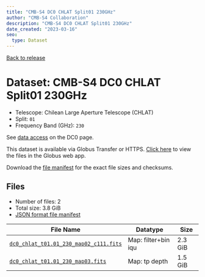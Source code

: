 ```yaml
---
title: "CMB-S4 DC0 CHLAT Split01 230GHz"
author: "CMB-S4 Collaboration"
description: "CMB-S4 DC0 CHLAT Split01 230GHz"
date_created: "2023-03-16"
seo:
  type: Dataset
---
```


[Back to release](./dc0.html#datasets)

# Dataset: CMB-S4 DC0 CHLAT Split01 230GHz

- Telescope: Chilean Large Aperture Telescope (CHLAT) 
- Split: `01`
- Frequency Band (GHz): `230`

See [data access](./dc0.html#data-access) on the DC0 page.

This dataset is available via Globus Transfer or HTTPS. [Click here](https://app.globus.org/file-manager?origin_id=38f01147-f09e-483d-a552-3866669a846d&origin_path=%2Fdatareleases%2Fdc0%2Fmission%2Fchlat%2Fsplit01%2F230%2F) to view the files in the Globus web app.

Download the [file manifest](https://g-456d30.0ed28.75bc.data.globus.org/datareleases/dc0/mission/chlat/split01/230/manifest.json) for the exact file sizes and checksums.

## Files

- Number of files: 2
- Total size: 3.8 GiB
- [JSON format file manifest](https://g-456d30.0ed28.75bc.data.globus.org/datareleases/dc0/mission/chlat/split01/230/manifest.json)

|                                                                               File Name                                                                               |      Datatype       |  Size   |
| --------------------------------------------------------------------------------------------------------------------------------------------------------------------- | ------------------- | ------- |
| [`dc0_chlat_t01.01_230_map02_c111.fits`](https://g-456d30.0ed28.75bc.data.globus.org/datareleases/dc0/mission/chlat/split01/230/dc0_chlat_t01.01_230_map02_c111.fits) | Map: filter+bin iqu | 2.3 GiB |
| [`dc0_chlat_t01.01_230_map03.fits`](https://g-456d30.0ed28.75bc.data.globus.org/datareleases/dc0/mission/chlat/split01/230/dc0_chlat_t01.01_230_map03.fits)           | Map: tp depth       | 1.5 GiB |
